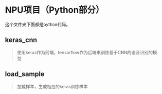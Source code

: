 # NPU项目（Python部分）
这个文件夹下面都是python代码。


## keras\_cnn
> 使用keras作为前端，tensorflow作为后端来训练基于CNN的语音识别的模型

## load\_sample
> 加载样本，生成相应的keras训练样本
